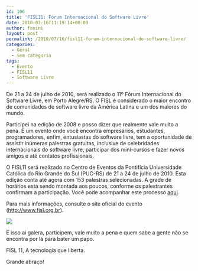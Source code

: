 ```yaml
---
id: 106
title: 'FISL11: Fórum Internacional do Software Livre'
date: 2010-07-16T11:19:14+00:00
author: fonini
layout: post
permalink: /2010/07/16/fisl11-forum-internacional-do-software-livre/
categories:
  - Geral
  - Sem categoria
tags:
  - Evento
  - FISL11
  - Software Livre
---
```

De 21 a 24 de julho de 2010, será realizado o 11º Fórum Internacional do Software Livre, em Porto Alegre/RS. O FISL é considerado o maior encontro de comunidades de software livre da América Latina e um dos maiores do mundo.

Participei na edição de 2008 e posso dizer que realmente vale muito a pena. É um evento onde você encontra empresários, estudantes, programadores, enfim, entusiastas do software livre, tem a oportunidade de assistir inúmeras palestras gratuitas, inclusive de celebridades internacionais do software livre, participar dos mini-cursos e fazer novos amigos e até contatos profissionais.

O FISL11 será realizado no Centro de Eventos da Pontifícia Universidade Católica do Rio Grande do Sul (PUC-RS) de 21 a 24 de julho de 2010. Esta edição conta até agora com 153 palestras selecionadas. A grade de horários está sendo montada aos poucos, conforme os palestrantes confirmam a participação. Você pode acompanhar este processo <a href="http://verdi.softwarelivre.org/papers_ng/public/fast_grid" rel="externo nofollow">aqui</a>.

Para mais informações, consulte o site oficial do evento (<a href="http://www.fisl.org.br" rel="externo nofollow">http://www.fisl.org.br</a>).

![](http://fonini.web2313.uni5.net/blog/wp-content/imagens/FISL11_big.png)

É isso ai galera, participem, vale muito a pena e quem sabe a gente não se encontra por lá para bater um papo.

FISL 11, A tecnologia que liberta.

Grande abraço!